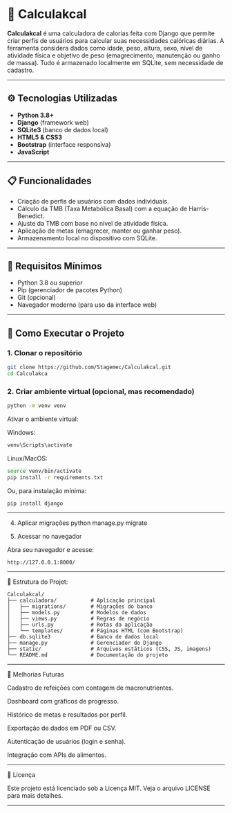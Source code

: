 # 🥗 Calculakcal

**Calculakcal** é uma calculadora de calorias feita com Django que permite criar perfis de usuários para calcular suas necessidades calóricas diárias. A ferramenta considera dados como idade, peso, altura, sexo, nível de atividade física e objetivo de peso (emagrecimento, manutenção ou ganho de massa). Tudo é armazenado localmente em SQLite, sem necessidade de cadastro.

---

## ⚙️ Tecnologias Utilizadas

- **Python 3.8+**
- **Django** (framework web)
- **SQLite3** (banco de dados local)
- **HTML5 & CSS3**
- **Bootstrap** (interface responsiva)
- **JavaScript**

---

## 📋 Funcionalidades

- Criação de perfis de usuários com dados individuais.
- Cálculo da TMB (Taxa Metabólica Basal) com a equação de Harris-Benedict.
- Ajuste da TMB com base no nível de atividade física.
- Aplicação de metas (emagrecer, manter ou ganhar peso).
- Armazenamento local no dispositivo com SQLite.

---

## 🧰 Requisitos Mínimos

- Python 3.8 ou superior
- Pip (gerenciador de pacotes Python)
- Git (opcional)
- Navegador moderno (para uso da interface web)

---

## 🚀 Como Executar o Projeto

### 1. Clonar o repositório

  ```bash
  git clone https://github.com/Stagemec/Calculakcal.git
  cd Calculakca
  ```



### 2. Criar ambiente virtual (opcional, mas recomendado)
```bash
python -m venv venv
```

Ativar o ambiente virtual:

Windows:
```bash
venv\Scripts\activate
```
Linux/MacOS:
```bash
source venv/bin/activate
pip install -r requirements.txt
```
Ou, para instalação mínima:
```bash
pip install django
```
---
4. Aplicar migrações
python manage.py migrate

6. Acessar no navegador

Abra seu navegador e acesse:
```ip
http://127.0.0.1:8000/
```
---
📁 Estrutura do Projet:

```files
Calculakcal/
├── calculadora/           # Aplicação principal
│   ├── migrations/        # Migrações do banco
│   ├── models.py          # Modelos de dados
│   ├── views.py           # Regras de negócio
│   ├── urls.py            # Rotas da aplicação
│   └── templates/         # Páginas HTML (com Bootstrap)
├── db.sqlite3             # Banco de dados local
├── manage.py              # Gerenciador do Django
├── static/                # Arquivos estáticos (CSS, JS, imagens)
└── README.md              # Documentação do projeto
```
---
🌱 Melhorias Futuras

Cadastro de refeições com contagem de macronutrientes.

Dashboard com gráficos de progresso.

Histórico de metas e resultados por perfil.

Exportação de dados em PDF ou CSV.

Autenticação de usuários (login e senha).

Integração com APIs de alimentos.

---
📄 Licença

Este projeto está licenciado sob a Licença MIT. Veja o arquivo LICENSE para mais detalhes.

---





